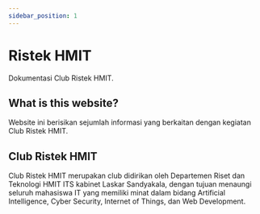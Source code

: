 ```yaml
---
sidebar_position: 1
---
```


# Ristek HMIT

Dokumentasi Club Ristek HMIT.

## What is this website?

Website ini berisikan sejumlah informasi yang berkaitan dengan kegiatan Club Ristek HMIT. 

## Club Ristek HMIT

Club Ristek HMIT merupakan club didirikan oleh Departemen Riset dan Teknologi HMIT ITS kabinet Laskar Sandyakala, dengan tujuan menaungi seluruh mahasiswa IT yang memiliki minat dalam bidang Artificial Intelligence, Cyber Security, Internet of Things, dan Web Development.
